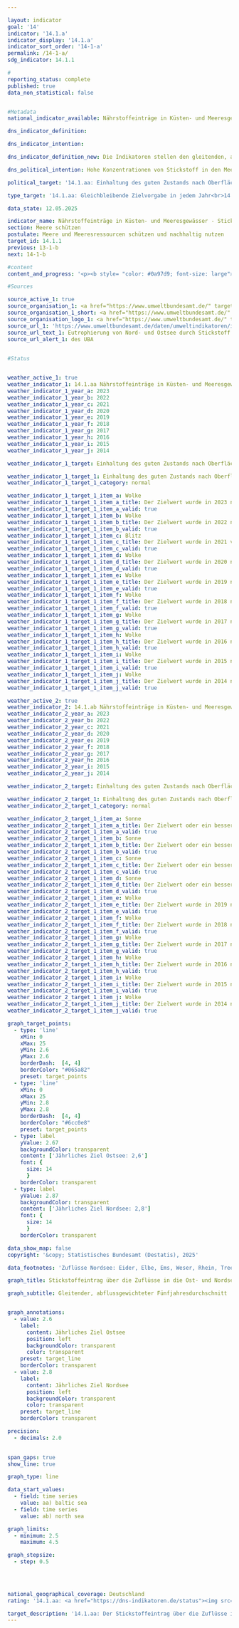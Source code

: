 ```yaml
---

layout: indicator        
goal: '14'        
indicator: '14.1.a'        
indicator_display: '14.1.a'        
indicator_sort_order: '14-1-a'        
permalink: /14-1-a/        
sdg_indicator: 14.1.1        

#
reporting_status: complete        
published: true        
data_non_statistical: false        


#Metadata        
national_indicator_available: Nährstoffeinträge in Küsten- und Meeresgewässer - Stickstoffeintrag über die Zuflüsse in die Ost- und Nordsee        

dns_indicator_definition:         

dns_indicator_intention:         

dns_indicator_definition_new: Die Indikatoren stellen den gleitenden, abflussgewichteten Fünfjahresdurchschnitt der Stickstoffkonzentrationen in Milligramm (<abbr title="Milligramm" tabindex="0">mg</abbr>) Stickstoff pro Liter (<abbr title="Liter" tabindex="0">l</abbr>) Wasserabfluss von Flüssen in die Nordsee (14.1.ab)<sup>1</sup> und Ostsee (14.1.aa)<sup>2</sup> dar.<br><small><sup>1</sup> Eider, Elbe, Ems, Weser, Rhein, Treene, Aarlau, Bongsieler Kanal und Miele.<br><sup>2</sup> Peene, Trave, Warnow, Langballigau, Füsinger Au, Koseler Au, Schwentine, Kossau, Goddesdorfer Au, Oldenburger Graben, Aalbeck, Schwartau, Lippingau, Hagener Au, Barthe, Duvenbaek, Hellbach, Maurine, Recknitz, Ryck, Stepenitz, Uecker, Wallensteingraben und Zarow.</small>        

dns_political_intention: Hohe Konzentrationen von Stickstoff in den Meeren können zu Eutrophierungseffekten wie Sauerstoffmangel und dadurch zum Verlust an Biodiversität und zur Zerstörung von Fisch-Aufzugsgebieten führen. Für den Eintrag von Stickstoff über die Zuflüsse in die Ost- und Nordsee sollen die im Rahmen der Umsetzung der <abbr title="Europäische Union" tabindex="0">EU</abbr>-Wasserrahmenrichtlinie (<abbr title="Wasserrahmenrichtlinie" tabindex="0">WRRL</abbr> 2000/60/EG) vereinbarten Bewirtschaftungsziele der Oberflächengewässerverordnung (<abbr title="Oberflächengewässerverordnung" tabindex="0">OGewV</abbr> 2016) sowie die Ziele der <abbr title="Europäische Union" tabindex="0">EU</abbr>-Meeresstrategie-Rahmenrichtlinie (<abbr title="Meeresstrategie-Rahmenrichtlinie" tabindex="0">MSRL</abbr> 2008/56/EG) und des Ostseeaktionsplans gelten.        

political_target: '14.1.aa: Einhaltung des guten Zustands nach Oberflächengewässerverordnung (Jahresmittelwerte für Gesamtstickstoff bei in die Ostsee einmündenden Flüssen sollen 2,6&nbsp;Milligramm pro Liter nicht überschreiten)<br>14.1.ab: Einhaltung des guten Zustands nach Oberflächengewässerverordnung (Jahresmittelwerte für Gesamtstickstoff bei in die Nordsee einmündenden Flüssen sollen 2,8&nbsp;Milligramm pro Liter nicht überschreiten)'        

type_target: '14.1.aa: Gleichbleibende Zielvorgabe in jedem Jahr<br>14.1.ab: Gleichbleibende Zielvorgabe in jedem Jahr'        

data_state: 12.05.2025        

indicator_name: Nährstoffeinträge in Küsten- und Meeresgewässer - Stickstoffeintrag über die Zuflüsse in die Ost- und Nordsee        
section: Meere schützen        
postulate: Meere und Meeresressourcen schützen und nachhaltig nutzen        
target_id: 14.1.1        
previous: 13-1-b        
next: 14-1-b        

#content         
content_and_progress: '<p><b style= "color: #0a97d9; font-size: large">14.1.a Nährstoffeinträge in Küsten- und Meeresgewässer &#8209; Stickstoffeintrag über die Zuflüsse in die Ost- und Nordsee</b><br><br>Die Indikatoren basieren auf Messdaten zu Stickstoffkonzentrationen und Wasserabflüssen kleiner und großer Zuflüsse der Nord-<sup>1</sup> und Ostsee<sup>2</sup> . Die Daten werden vom Umweltbundesamt (<abbr title="Umweltbundesamt" tabindex="0">UBA</abbr>) unter Einbeziehung der Angaben der Bundesländer beziehungsweise der Flussgebietsgemeinschaften zusammengestellt.<br><br>Berücksichtigt werden auch kleinere Flüsse, die nicht direkt in die Nord- oder Ostsee münden, sondern zuvor in größere Flüsse einfließen. Die Messstellen sind dann so gewählt, dass jeweils die letzte Messstation vor dem Zusammenfluss in die Auswertung einbezogen wird um Doppelerfassungen zu vermeiden. Zusätzlich wird der Rhein in die Betrachtung einbezogen, obwohl er nicht in Deutschland mündet. Die entsprechenden Werte werden an der Messstelle im Klever Ortsteil Bimmen erhoben, an der der Rhein Deutschland verlässt.<br><br>Die Stickstoffkonzentrationen der einzelnen Flüsse werden abflussgewichtet gemittelt, sodass Flüsse mit hohen Abflussmengen den Gesamtdurchschnitt stärker beeinflussen als solche mit geringem Abfluss. Um zu verhindern, dass einzelne Extremereignisse wie Hochwasser oder Dürre, die punktuell zu sehr hohen oder sehr niedrigen Stickstoffeinträgen führen können, die langfristige Entwicklung verzerren, werden die Ergebnisse als gleitender Fünfjahresdurchschnitt dargestellt.<br><br>Eine wesentliche Ursache für den Stickstoffeintrag über die Zuflüsse in Nord- und Ostsee ist der Stickstoffüberschuss in der Landwirtschaft, der im Indikator <a href="https://dns-indikatoren.de/2-1-a/">2.1.a </a>erfasst wird. Neben Stickstoff trägt auch Phosphor zur Eutrophierung bei. Die Phosphorbelastung der Flüsse wird im Indikator <a href="https://dns-indikatoren.de/6-1-a/">6.1.a</a> gesondert betrachtet.<br><br>Seit Beginn der Zeitreihe zeigt die abflussgewichtete Stickstoffkonzentration aller Nord- und Ostseezuflüsse einen rückläufigen Trend. Der Rückgang ist bei den Nordseezuflüssen deutlicher ausgeprägt als bei den Ostseezuflüssen. Im Durchschnitt der Jahre 2019&nbsp;bis 2023&nbsp;lag die Konzentration der Nordseezuflüsse bei 2,7&nbsp;<abbr title="Milligramm pro Liter" tabindex="0">mg/l</abbr> und damit wiederholt unter dem politisch festgelegten Zielwert von 2,8&nbsp;<abbr title="Milligramm pro Liter" tabindex="0">mg/l</abbr>. Die Ostseezuflüsse wiesen im selben Zeitraum eine durchschnittliche Konzentration von 3,0&nbsp;<abbr title="Milligramm pro Liter" tabindex="0">mg/l</abbr> auf und überschritten damit deutlich die Obergrenze von 2,6&nbsp;<abbr title="Milligramm pro Liter" tabindex="0">mg/l</abbr>.<br><br>Im Unterschied zum aggregierten Indikator 14.1.a <i>Stickstoffeintrag über die Zuflüsse in Nord- und Ostsee</i> ist für das Erreichen eines guten ökologischen Zustands gemäß der Oberflächengewässerverordnung (<abbr title="Oberflächengewässerverordnung" tabindex="0">OGewV</abbr>) erforderlich, dass jeder einzelne Fluss den jeweiligen Bewirtschaftungszielwert einhält. Dieses Ziel wird derzeit weder für die Nordsee- noch für die Ostseezuflüsse erreicht.<br><br>Von den großen Ostseezuflüssen erreichte im Fünfjahresmittel 2019&nbsp;bis 2023&nbsp;lediglich die Warnow mit 2,15&nbsp;<abbr title="Milligramm pro Liter" tabindex="0">mg/l</abbr> den Bewirtschaftungszielwert von 2,6&nbsp;<abbr title="Milligramm pro Liter" tabindex="0">mg/l</abbr>. Peene (2,80&nbsp;<abbr title="Milligramm pro Liter" tabindex="0">mg/l</abbr>) und Trave (3,56&nbsp;<abbr title="Milligramm pro Liter" tabindex="0">mg/l</abbr>) lagen jeweils über dem Zielwert. Die kleinen Ostseezuflüsse wiesen im gleichen Zeitraum teils deutlich höhere mittlere Stickstoffkonzentrationen auf&nbsp;–&nbsp;mit Werten von bis zu 6,2&nbsp;<abbr title="Milligramm pro Liter" tabindex="0">mg/l</abbr> (Duvenbaek) liegt die Belastung zum Teil um ein Vielfaches über dem Zielwert der Ostseezuflüsse. Insgesamt erfüllt nur etwa ein Fünftel der kleinen Flüsse diese Vorgabe.<br><br>Bei den Nordseezuflüssen erreichten im Zeitraum 2019&nbsp;bis 2023&nbsp;lediglich der Rhein (2,5&nbsp;<abbr title="Milligramm pro Liter" tabindex="0">mg/l</abbr>) und der Bongsieler Kanal (2,6&nbsp;<abbr title="Milligramm pro Liter" tabindex="0">mg/l</abbr>) den Bewirtschaftungszielwert von 2,8&nbsp;<abbr title="Milligramm pro Liter" tabindex="0">mg/l</abbr> und trugen damit maßgeblich dazu bei, dass der abflussgewichtete Mittelwert unter dem politisch festgelegten Zielwert blieb. Unter den großen Nordseezuflüssen wiesen Weser (3,5&nbsp;<abbr title="Milligramm pro Liter" tabindex="0">mg/l</abbr>) und Ems (4,0&nbsp;<abbr title="Milligramm pro Liter" tabindex="0">mg/l</abbr>) die höchsten Stickstoffkonzentrationen auf. Die kleineren Nordseezuflüsse lagen im Fünfjahresdurchschnitt zwischen 2,6&nbsp;<abbr title="Milligramm pro Liter" tabindex="0">mg/l</abbr> (Bongsieler Kanal) und 3,5&nbsp;<abbr title="Milligramm pro Liter" tabindex="0">mg/l</abbr> (Aarlau).<br><br><small><sup>1</sup> Eider, Elbe, Ems, Weser, Rhein, Treene, Aarlau, Bongsieler Kanal und Miele.<br><br><sup>2</sup> Peene, Trave, Warnow, Langballigau, Füsinger Au, Koseler Au, Schwentine, Kossau, Goddesdorfer Au, Oldenburger Graben, Aalbeck, Schwartau, Lippingau, Hagener Au, Barthe, Duvenbaek, Hellbach, Maurine, Recknitz, Ryck, Stepenitz, Uecker, Wallensteingraben und Zarow.</small></p>'                

#Sources        

source_active_1: true
source_organisation_1: <a href="https://www.umweltbundesamt.de/" target="_blank" onclick="return confirm_alert('des UBA', 'De')">Umweltbundesamt nach Angaben der Länder und Flussgebietsgemeinschaften</a>
source_organisation_1_short: <a href="https://www.umweltbundesamt.de/" target="_blank" onclick="return confirm_alert('des UBA', 'De')">Umweltbundesamt nach Angaben der Länder und Flussgebietsgemeinschaften</a>
source_organisation_logo_1: <a href="https://www.umweltbundesamt.de/" target="_blank" onclick="return confirm_alert('des UBA', 'De')"><img src="https://dns-indikatoren.de/public/OrgImgDe/uba.png" alt="Umweltbundesamt nach Angaben der Länder und Flussgebietsgemeinschaften" title=" Klicken Sie hier um zur Homepage der Organisation Umweltbundesamt nach Angaben der Länder und Flussgebietsgemeinschaften zu gelangen." style="height:60px; width:148px; border:transparent"/></a>
source_url_1: 'https://www.umweltbundesamt.de/daten/umweltindikatoren/indikator-eutrophierung-der-meere'
source_url_text_1: Eutrophierung von Nord- und Ostsee durch Stickstoff
source_url_alert_1: des UBA
        

#Status        


weather_active_1: true
weather_indicator_1: 14.1.aa Nährstoffeinträge in Küsten- und Meeresgewässer – Stickstoffeintrag über die Zuflüsse in die Ostsee
weather_indicator_1_year_a: 2023
weather_indicator_1_year_b: 2022
weather_indicator_1_year_c: 2021
weather_indicator_1_year_d: 2020
weather_indicator_1_year_e: 2019
weather_indicator_1_year_f: 2018
weather_indicator_1_year_g: 2017
weather_indicator_1_year_h: 2016
weather_indicator_1_year_i: 2015
weather_indicator_1_year_j: 2014

weather_indicator_1_target: Einhaltung des guten Zustands nach Oberflächengewässerverordnung (Jahresmittelwerte für Gesamtstickstoff bei in die Ostsee einmündenden Flüssen sollen 2,6&nbsp;Milligramm pro Liter nicht überschreiten)

weather_indicator_1_target_1: Einhaltung des guten Zustands nach Oberflächengewässerverordnung (Jahresmittelwerte für Gesamtstickstoff bei in die Ostsee einmündenden Flüssen sollen 2,6&nbsp;Milligramm pro Liter nicht überschreiten)
weather_indicator_1_target_1_category: normal

weather_indicator_1_target_1_item_a: Wolke
weather_indicator_1_target_1_item_a_title: Der Zielwert wurde in 2023 nicht erreicht, aber die durchschnittliche Entwicklung wies in die gewünschte Richtung.
weather_indicator_1_target_1_item_a_valid: true
weather_indicator_1_target_1_item_b: Wolke
weather_indicator_1_target_1_item_b_title: Der Zielwert wurde in 2022 nicht erreicht, aber die durchschnittliche Entwicklung wies in die gewünschte Richtung.
weather_indicator_1_target_1_item_b_valid: true
weather_indicator_1_target_1_item_c: Blitz
weather_indicator_1_target_1_item_c_title: Der Zielwert wurde in 2021 verfehlt und der Indikator hat sich im Durchschnitt der vorangegangenen Veränderungen nicht in Richtung des Ziels bewegt.
weather_indicator_1_target_1_item_c_valid: true
weather_indicator_1_target_1_item_d: Wolke
weather_indicator_1_target_1_item_d_title: Der Zielwert wurde in 2020 nicht erreicht, aber die durchschnittliche Entwicklung wies in die gewünschte Richtung.
weather_indicator_1_target_1_item_d_valid: true
weather_indicator_1_target_1_item_e: Wolke
weather_indicator_1_target_1_item_e_title: Der Zielwert wurde in 2019 nicht erreicht, aber die durchschnittliche Entwicklung wies in die gewünschte Richtung.
weather_indicator_1_target_1_item_e_valid: true
weather_indicator_1_target_1_item_f: Wolke
weather_indicator_1_target_1_item_f_title: Der Zielwert wurde in 2018 nicht erreicht, aber die durchschnittliche Entwicklung wies in die gewünschte Richtung.
weather_indicator_1_target_1_item_f_valid: true
weather_indicator_1_target_1_item_g: Wolke
weather_indicator_1_target_1_item_g_title: Der Zielwert wurde in 2017 nicht erreicht, aber die durchschnittliche Entwicklung wies in die gewünschte Richtung.
weather_indicator_1_target_1_item_g_valid: true
weather_indicator_1_target_1_item_h: Wolke
weather_indicator_1_target_1_item_h_title: Der Zielwert wurde in 2016 nicht erreicht, aber die durchschnittliche Entwicklung wies in die gewünschte Richtung.
weather_indicator_1_target_1_item_h_valid: true
weather_indicator_1_target_1_item_i: Wolke
weather_indicator_1_target_1_item_i_title: Der Zielwert wurde in 2015 nicht erreicht, aber die durchschnittliche Entwicklung wies in die gewünschte Richtung.
weather_indicator_1_target_1_item_i_valid: true
weather_indicator_1_target_1_item_j: Wolke
weather_indicator_1_target_1_item_j_title: Der Zielwert wurde in 2014 nicht erreicht, aber die durchschnittliche Entwicklung wies in die gewünschte Richtung.
weather_indicator_1_target_1_item_j_valid: true

weather_active_2: true
weather_indicator_2: 14.1.ab Nährstoffeinträge in Küsten- und Meeresgewässer – Stickstoffeintrag über die Zuflüsse in die Nordsee
weather_indicator_2_year_a: 2023
weather_indicator_2_year_b: 2022
weather_indicator_2_year_c: 2021
weather_indicator_2_year_d: 2020
weather_indicator_2_year_e: 2019
weather_indicator_2_year_f: 2018
weather_indicator_2_year_g: 2017
weather_indicator_2_year_h: 2016
weather_indicator_2_year_i: 2015
weather_indicator_2_year_j: 2014

weather_indicator_2_target: Einhaltung des guten Zustands nach Oberflächengewässerverordnung (Jahresmittelwerte für Gesamtstickstoff bei in die Nordsee einmündenden Flüssen sollen 2,8&nbsp;Milligramm pro Liter nicht überschreiten)

weather_indicator_2_target_1: Einhaltung des guten Zustands nach Oberflächengewässerverordnung (Jahresmittelwerte für Gesamtstickstoff bei in die Nordsee einmündenden Flüssen sollen 2,8&nbsp;Milligramm pro Liter nicht überschreiten)
weather_indicator_2_target_1_category: normal

weather_indicator_2_target_1_item_a: Sonne
weather_indicator_2_target_1_item_a_title: Der Zielwert oder ein besserer Wert wurde in 2023 erreicht und die durchschnittliche Veränderung deutete nicht in Richtung einer Verschlechterung.
weather_indicator_2_target_1_item_a_valid: true
weather_indicator_2_target_1_item_b: Sonne
weather_indicator_2_target_1_item_b_title: Der Zielwert oder ein besserer Wert wurde in 2022 erreicht und die durchschnittliche Veränderung deutete nicht in Richtung einer Verschlechterung.
weather_indicator_2_target_1_item_b_valid: true
weather_indicator_2_target_1_item_c: Sonne
weather_indicator_2_target_1_item_c_title: Der Zielwert oder ein besserer Wert wurde in 2021 erreicht und die durchschnittliche Veränderung deutete nicht in Richtung einer Verschlechterung.
weather_indicator_2_target_1_item_c_valid: true
weather_indicator_2_target_1_item_d: Sonne
weather_indicator_2_target_1_item_d_title: Der Zielwert oder ein besserer Wert wurde in 2020 erreicht und die durchschnittliche Veränderung deutete nicht in Richtung einer Verschlechterung.
weather_indicator_2_target_1_item_d_valid: true
weather_indicator_2_target_1_item_e: Wolke
weather_indicator_2_target_1_item_e_title: Der Zielwert wurde in 2019 nicht erreicht, aber die durchschnittliche Entwicklung wies in die gewünschte Richtung.
weather_indicator_2_target_1_item_e_valid: true
weather_indicator_2_target_1_item_f: Wolke
weather_indicator_2_target_1_item_f_title: Der Zielwert wurde in 2018 nicht erreicht, aber die durchschnittliche Entwicklung wies in die gewünschte Richtung.
weather_indicator_2_target_1_item_f_valid: true
weather_indicator_2_target_1_item_g: Wolke
weather_indicator_2_target_1_item_g_title: Der Zielwert wurde in 2017 nicht erreicht, aber die durchschnittliche Entwicklung wies in die gewünschte Richtung.
weather_indicator_2_target_1_item_g_valid: true
weather_indicator_2_target_1_item_h: Wolke
weather_indicator_2_target_1_item_h_title: Der Zielwert wurde in 2016 nicht erreicht, aber die durchschnittliche Entwicklung wies in die gewünschte Richtung.
weather_indicator_2_target_1_item_h_valid: true
weather_indicator_2_target_1_item_i: Wolke
weather_indicator_2_target_1_item_i_title: Der Zielwert wurde in 2015 nicht erreicht, aber die durchschnittliche Entwicklung wies in die gewünschte Richtung.
weather_indicator_2_target_1_item_i_valid: true
weather_indicator_2_target_1_item_j: Wolke
weather_indicator_2_target_1_item_j_title: Der Zielwert wurde in 2014 nicht erreicht, aber die durchschnittliche Entwicklung wies in die gewünschte Richtung.
weather_indicator_2_target_1_item_j_valid: true        

graph_target_points:
  - type: 'line'
    xMin: 0
    xMax: 25
    yMin: 2.6
    yMax: 2.6
    borderDash:  [4, 4]
    borderColor: "#065a82"
    preset: target_points
  - type: 'line'
    xMin: 0
    xMax: 25
    yMin: 2.8
    yMax: 2.8
    borderDash:  [4, 4]
    borderColor: "#6cc0e8"
    preset: target_points
  - type: label
    yValue: 2.67
    backgroundColor: transparent
    content: ['Jährliches Ziel Ostsee: 2,6']
    font: {
      size: 14
      }
    borderColor: transparent
  - type: label
    yValue: 2.87
    backgroundColor: transparent
    content: ['Jährliches Ziel Nordsee: 2,8']
    font: {
      size: 14
      }
    borderColor: transparent        

data_show_map: false        
copyright: '&copy; Statistisches Bundesamt (Destatis), 2025'        

data_footnotes: 'Zuflüsse Nordsee: Eider, Elbe, Ems, Weser, Rhein, Treene, Aarlau, Bongsieler Kanal und Miele.<br>• Zuflüsse Ostsee: Peene, Trave, Warnow, Langballigau, Füsinger Au, Koseler Au, Schwentine, Kossau, Goddesdorfer Au, Oldenburger Graben, Aalbeck, Schwartau, Lippingau, Hagener Au, Barthe, Duvenbaek, Hellbach, Maurine, Recknitz, Ryck, Stepenitz, Uecker, Wallensteingraben und Zarow.'        

graph_title: Stickstoffeintrag über die Zuflüsse in die Ost- und Nordsee        

graph_subtitle: Gleitender, abflussgewichteter Fünfjahresdurchschnitt        


graph_annotations:
  - value: 2.6
    label:
      content: Jährliches Ziel Ostsee
      position: left
      backgroundColor: transparent
      color: transparent
    preset: target_line
    borderColor: transparent
  - value: 2.8
    label:
      content: Jährliches Ziel Nordsee
      position: left
      backgroundColor: transparent
      color: transparent
    preset: target_line
    borderColor: transparent        

precision: 
  - decimals: 2.0
            

span_gaps: true        
show_line: true        

graph_type: line                

data_start_values: 
  - field: time series
    value: aa) baltic sea
  - field: time series
    value: ab) north sea        

graph_limits: 
  - minimum: 2.5
    maximum: 4.5        

graph_stepsize: 
  - step: 0.5
            

                        

national_geographical_coverage: Deutschland                
rating: '14.1.aa: <a href="https://dns-indikatoren.de/status"><img src="https://sdg-indikatoren.de/public/Wettersymbole/Wolke.png" title="Der Zielwert wurde in 2023 nicht erreicht, aber die durchschnittliche Entwicklung wies in die gewünschte Richtung." alt="Wettersymbol Wolke"/></a><br>14.1.ab: <a href="https://dns-indikatoren.de/status"><img src="https://sdg-indikatoren.de/public/Wettersymbole/Sonne.png" title="Der Zielwert oder ein besserer Wert wurde in 2023 erreicht und die durchschnittliche Veränderung deutete nicht in Richtung einer Verschlechterung." alt="Wettersymbol Sonne"/></a>'        

target_description: '14.1.aa: Der Stickstoffeintrag über die Zuflüsse in die Ostsee soll im gleitenden, abflussgewichteten Fünfjahresdurchschnitt jedes Jahr höchstens 2,6&nbsp;Milligramm pro Liter im Jahr betragen.<br>• Ausgehend von der Zielformulierung wird der Indikator 14.1.aa für das Jahr 2023&nbsp;mit <b>Wolke</b> bewertet, da der jährlich einzuhaltende politisch festgelegte Schwellenwert 2023&nbsp;überschritten wurde, die durchschnittliche Entwicklung der letzten sechs Jahre jedoch in die gewünschte Richtung weist.<br><br>14.1.ab: Der Stickstoffeintrag über die Zuflüsse in die Nordsee soll im gleitenden, abflussgewichteten Fünfjahresdurchschnitt jedes Jahr höchstens 2,8&nbsp;Milligramm pro Liter im Jahr betragen.<br>• Der Indikator 14.1.ab wird für das Jahr 2023&nbsp;mit <b>Sonne</b> bewertet, da der jährlich einzuhaltende politisch festgelegte Schwellenwert 2023&nbsp;eingehalten wurde und die durchschnittliche Entwicklung der letzten sechs Jahre in die gewünschte Richtung weist.'        
---
```


